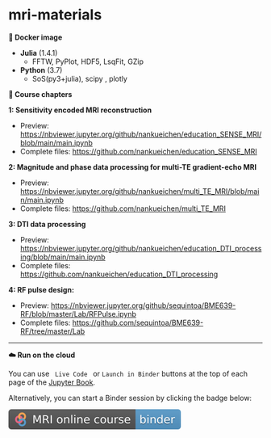 # mri-materials

<font> <b> 🐳 Docker image </b> </font> 

- **Julia** (1.4.1) 
  - FFTW, PyPlot, HDF5, LsqFit, GZip
- **Python** (3.7)
  - SoS(py3+julia), scipy , plotly 

<font> <b> 📕 Course chapters </b> </font> 

**1: Sensitivity encoded MRI reconstruction**
- Preview: https://nbviewer.jupyter.org/github/nankueichen/education_SENSE_MRI/blob/main/main.ipynb
- Complete files: https://github.com/nankueichen/education_SENSE_MRI

**2: Magnitude and phase data processing for multi-TE gradient-echo MRI**
- Preview: https://nbviewer.jupyter.org/github/nankueichen/multi_TE_MRI/blob/main/main.ipynb
- Complete files: https://github.com/nankueichen/multi_TE_MRI

**3: DTI data processing**
- Preview: https://nbviewer.jupyter.org/github/nankueichen/education_DTI_processing/blob/main/main.ipynb
- Complete files: https://github.com/nankueichen/education_DTI_processing

**4: RF pulse design:**
- Preview: https://nbviewer.jupyter.org/github/sequintoa/BME639-RF/blob/master/Lab/RFPulse.ipynb
- Complete files: https://github.com/sequintoa/BME639-RF/tree/master/Lab

---


<font><b>☁️ Run on the cloud </b> </font> <br>

You can use <code> Live Code </code> or <code>Launch in Binder</code> buttons 
at the top of each page of the <a href="https://notebook-factory.github.io/mri-course/intro.html">Jupyter Book</a>.

Alternatively, you can start a Binder session by clicking the badge below: 

[![badge](https://raw.githubusercontent.com/Notebook-Factory/mri-course/8e3a28f4f0c9c32ee2f2b9df0055271ebcb91a9b/images/MRI-online.svg)](https://mybinder.org/v2/gh/zelenkastiot/mri-materials/HEAD)

